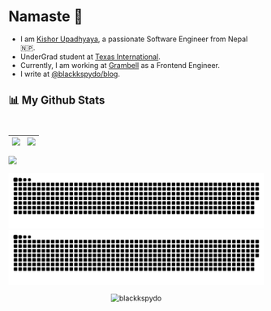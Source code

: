 # Namaste :pray:

- I am [Kishor Upadhyaya](https://blackkspydo.com), a passionate Software Engineer from Nepal 🇳🇵.
- UnderGrad student at [Texas International](https://texasintl.edu.np/).
- Currently, I am working at [Grambell](https://grambell.com/) as a Frontend Engineer.
- I write at [@blackkspydo/blog](https://blackkspydo.com/blog).


## 📊 My Github Stats
<p align="center"><p align="center"> <img src="https://metrics.lecoq.io/blackkspydo?template=classic&base.indepth=true&isocalendar=1&languages=1&lines=1&base=header%2C%20activity%2C%20community%2C%20repositories%2C%20metadata&base.indepth=true&base.hireable=false&isocalendar=false&isocalendar.duration=half-year&languages=false&languages.ignored=php&languages.limit=8&languages.threshold=0%25&languages.other=false&languages.colors=github&languages.sections=most-used&languages.indepth=false&languages.analysis.timeout=15&languages.categories=markup%2C%20programming&languages.recent.categories=markup%2C%20programming&languages.recent.load=300&languages.recent.days=14&lines=false&lines.sections=base&lines.repositories.limit=5&lines.history.limit=1" alt=""/>



![](https://github-readme-stats.vercel.app/api?username=blackkspydo&&show_icons=true&count_private=true&title_color=72A6FD&icon_color=bb2acf&text_color=38BDAD&bg_color=FFFFFF00)|![](https://github-readme-stats.vercel.app/api/top-langs/?username=blackkspydo&layout=compact&theme=tokyonight&hide=php&langs_count=8&bg_color=FFFFFF00)|
|-|-|


![](https://activity-graph.herokuapp.com/graph?username=blackkspydo&theme=redical&bg_color=ffffff00&color=38BDAD)

![github contribution grid snake animation](https://raw.githubusercontent.com/blackkspydo/blackkspydo/output/github-contribution-grid-snake-dark.svg#gh-dark-mode-only)![github contribution grid snake animation](https://raw.githubusercontent.com/blackkspydo/blackkspydo/output/github-contribution-grid-snake.svg#gh-light-mode-only)

<p align="center"><p align="center"> <img src="https://komarev.com/ghpvc/?username=blackkspydo&style=for-the-badge" alt="blackkspydo"/>
